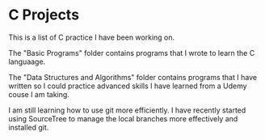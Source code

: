 # C Projects

This is a list of C practice I have been working on. 

The "Basic Programs" folder contains programs that I wrote to learn the C languaage. 

The "Data Structures and Algorithms" folder contains programs that I have written so I could practice advanced skills I have learned from a Udemy couse I am taking.

I am still learning how to use git more efficiently. I have recently started using SourceTree to manage the local branches more effectively and installed git. 
